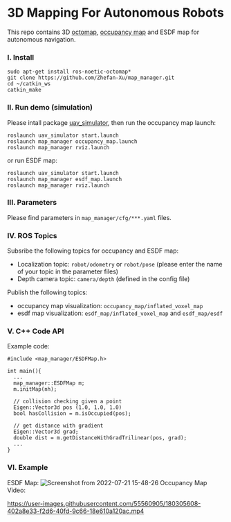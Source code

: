 # 3D Mapping For Autonomous Robots
This repo contains 3D [octomap](https://octomap.github.io/), [occupancy map](https://en.wikipedia.org/wiki/Occupancy_grid_mapping) and ESDF map for autonomous navigation.

### I. Install
```
sudo apt-get install ros-noetic-octomap*
git clone https://github.com/Zhefan-Xu/map_manager.git
cd ~/catkin_ws
catkin_make
```
### II. Run demo (simulation)
Please intall package [uav_simulator](https://github.com/Zhefan-Xu/uav_simulator.git), then run the occupancy map launch: 
```
roslaunch uav_simulator start.launch
roslaunch map_manager occupancy_map.launch
roslaunch map_manager rviz.launch
```

or run ESDF map:
```
roslaunch uav_simulator start.launch
roslaunch map_manager esdf_map.launch
roslaunch map_manager rviz.launch
```

### III. Parameters
Please find parameters in ```map_manager/cfg/***.yaml``` files.

### IV. ROS Topics
Subsribe the following topics for occupancy and ESDF map:
  - Localization topic: ```robot/odometry``` or ```robot/pose``` (please enter the name of your topic in the parameter files)
  - Depth camera topic: ```camera/depth``` (defined in the config file)
  
Publish the following topics:
  - occupancy map visualization: ```occupancy_map/inflated_voxel_map```
  - esdf map visualization: ```esdf_map/inflated_voxel_map``` and ```esdf_map/esdf```

### V. C++ Code API
Example code:
```
#include <map_manager/ESDFMap.h>

int main(){
  ...
  map_manager::ESDFMap m;
  m.initMap(nh);
  
  // collision checking given a point
  Eigen::Vector3d pos (1.0, 1.0, 1.0)
  bool hasCollision = m.isOccupied(pos);
  
  // get distance with gradient
  Eigen::Vector3d grad;
  double dist = m.getDistanceWithGradTrilinear(pos, grad);
  ...
}
```
### VI. Example
ESDF Map: ![Screenshot from 2022-07-21 15-48-26](https://user-images.githubusercontent.com/55560905/180302896-ee4a9a80-4aac-4cff-8425-7fe42a45b827.png)
Occupancy Map Video:


https://user-images.githubusercontent.com/55560905/180305608-402a8e33-f2d6-40fd-9c66-18e610a120ac.mp4



